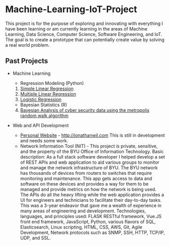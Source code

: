 # Machine-Learning-IoT-Project
This project is for the purpose of exploring and innovating with everything I have been learning or am currently learning in the areas of Machine Learning, Data Science, Computer Science, Software Engineering, and IoT. The goal is to create a prototype that can potentially create value by solving a real world problem.

## Past Projects
* Machine Learning

  * Regression Modeling (Python) 
   1. [Simple Linear Regression](https://github.com/jonwilami323/Technical-Reports/blob/master/Statistical-Reports/RegressionAnalysisOnCarPollutionAtUniversityIntersection.pdf)
   2. [Multiple Linear Regression](https://github.com/jonwilami323/Technical-Reports/blob/master/Statistical-Reports/RegressionAnalysisOnCarPollutionAtUniversityIntersection.pdf)
   3. [Logistic Regression](https://github.com/jonwilami323/Technical-Reports/blob/master/Statistical-Reports/RegressionAnalysisOnCarPollutionAtUniversityIntersection.pdf)
   
  *  Bayesian Statistics (R)
   4. [Bayesian Analysis of cyber security data using the metropolis random walk algorithm](https://github.com/jonwilami323/Technical-Reports/blob/master/Statistical-Reports/RegressionAnalysisOnCarPollutionAtUniversityIntersection.pdf)
   
* Web and API Development
  * [Personal Website](https://github.com/jonwilami323/Technical-Reports/blob/master/Statistical-Reports/RegressionAnalysisOnCarPollutionAtUniversityIntersection.pdf) - http://jonathanwil.com This is still in development and needs some work. 
  * Network Information Tool (NIT) - This project is private, sensitive, and the property of the BYU Office of Information Technology. Basic description: As a full stack software developer I helped develop a set of REST APIs and web application to aid various groups to monitor and manage the network infrastructure of BYU. The BYU network has thousands of devices from routers to switches that require monitoring and maintenance. This app gets access to data and software on these devices and provides a way for them to be managed and provide metrics on how the network is being used. The APIs do all the heavy lifting while the web application provides a UI for engineers and technicians to facilitate their day-to-day tasks. This was a 3-year endeavor that gave me a wealth of experience in many areas of engineering and development. Technologies, languages, and principles used: FLASK RESTful framework, Vue.JS front end framework, JavaScript, Python, various flavors of SQL, Elasticsearch, Linux scripting, HTML, CSS, AWS, Git, Agile Development, Network protocols such as SNMP, SSH, HTTP, TCP/IP, UDP, and SSL. 
  
